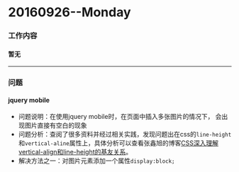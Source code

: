 # 20160926--Monday

### 工作内容
    
#### **暂无**
    
----------------------
### 问题

#### **jquery mobile**
- 问题说明：在使用jquery mobile时，在页面中插入多张图片的情况下， 会出现图片直接有空白的现象
- 问题分析：查阅了很多资料并经过相关实践，发现问题出在css的`line-height`和`vertical-aline`属性上，具体分析可以查看张鑫旭的博客[CSS深入理解vertical-align和line-height的基友关系](http://www.zhangxinxu.com/wordpress/2015/08/css-deep-understand-vertical-align-and-line-height/)。
- 解决方法之一：对图片元素添加一个属性`display:block;`
